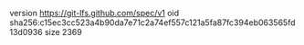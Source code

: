 version https://git-lfs.github.com/spec/v1
oid sha256:c15ec3cc523a4b90da7e71c2a74ef557c121a5fa87fc394eb063565fd13d0936
size 2369
